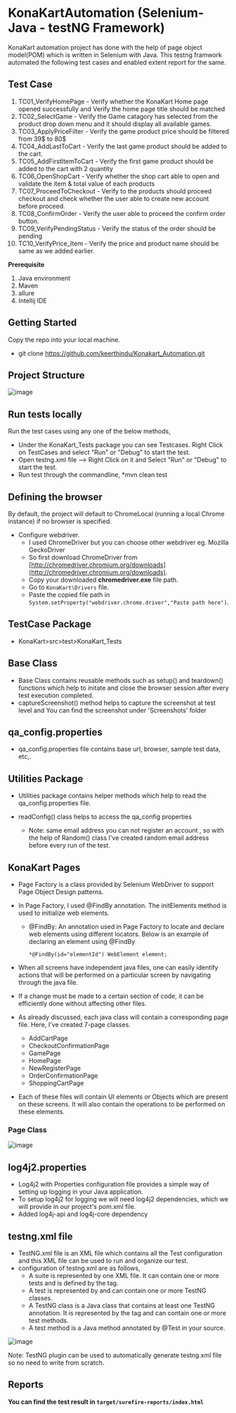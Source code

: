 # KonaKartAutomation (Selenium- Java - testNG Framework) #

KonaKart automation project has done with the help of page object model(POM) which is written in Selenium with Java. This testng framwork automated the following test cases and enabled extent report for the same.

## Test Case ##
1. TC01_VerifyHomePage - Verify whether the KonaKart Home page opened successfully and Verify the home page title should be matched
2. TC02_SelectGame - Verify the Game catagory has selected from the product drop down menu and it should display all available games.
3. TC03_ApplyPriceFilter - Verify the game product price should be filtered from 39$ to 80$
4. TC04_AddLastToCart - Verify the last game product should be added to the cart.
5. TC05_AddFirstItemToCart - Verify the first game product should be added to the cart with 2 quantity
6. TC06_OpenShopCart - Verify whether the shop cart able to open and validate the item & total value of each products
7. TC07_ProceedToCheckout - Verify to the products should proceed checkout and check whether the user able to create new account before proceed.
8. TC08_ConfirmOrder - Verify the user able to proceed the confirm order button.
9. TC09_VerifyPendingStatus - Verify the status of the order should be pending
10. TC10_VerifyPrice_Item - Verify the price and product name should be same as we added earlier.


**Prerequisite**
1. Java environment 
2. Maven 
3. allure
4. Intellij IDE

## Getting Started ##
Copy the repo into your local machine.
  * git clone https://github.com/keerthindu/Konakart_Automation.git
 
 ## Project Structure ##
 
 ![image](https://user-images.githubusercontent.com/85629580/147827112-9d4021d9-9e22-4ee8-83b1-ef258ffb66ea.png)


## Run tests locally ##

 Run the test cases using any one of the below methods,

  * Under the KonaKart_Tests package you can see Testcases. Right Click on TestCases and select "Run" or "Debug" to start the test.
  * Open testng.xml file --> Right Click on it and Select "Run" or "Debug" to start the test.
  * Run test through the commandline,
      *mvn clean test
      
## Defining the browser ##

By default, the project will default to ChromeLocal (running a local Chrome instance) if no browser is specified.
 
 - Configure webdriver.
    - I used ChromeDriver but you can choose other webdriver eg. Mozilla GeckoDriver 
    - So first download ChromeDriver from [http://chromedriver.chromium.org/downloads](http://chromedriver.chromium.org/downloads).
    - Copy your downloaded **chromedriver.exe** file path.
    - Go to `KonaKart\Drivers` file.
    - Paste the copied file path in `System.setProperty("webdriver.chrome.driver","Paste path here")`.

## TestCase Package ##

 * KonaKart>src>test>KonaKart_Tests
 
 ## Base Class ##
 
* Base Class contains reusable methods such as setup() and teardown() functions which help to initate and close the browser session after every test execution completed.
* captureScreenshot() method helps to capture the screenshot at test level and You can find the screenshot under 'Screenshots' folder
 
 ## qa_config.properties ##
 
 * qa_config.properties file contains base url, browser, sample test data, etc,.
 
 
 ## Utilities Package ##
 
  * Utilities package contains helper methods which help to read the qa_config.properties file.
  * readConfig() class helps to access the qa_config properties
 
    - Note: same email address you can not register an account , so with the help of Random() class I've created random email address before every run of the test. 
 
 ## KonaKart Pages ##
   
 * Page Factory is a class provided by Selenium WebDriver to support Page Object Design patterns. 
 * In Page Factory, I used @FindBy annotation. The initElements method is used to initialize web elements.

    * @FindBy: An annotation used in Page Factory to locate and declare web elements using different locators. Below is an example of declaring an element using @FindBy
   
          *@FindBy(id="elementId") WebElement element;
    
 * When all screens have independent java files, one can easily identify actions that will be performed on a particular screen by navigating through the java file.
 * If a change must be made to a certain section of code, it can be efficiently done without affecting other files.
 
 * As already discussed, each java class will contain a corresponding page file. Here, I've created 7-page classes.
      * AddCartPage
      * CheckoutConfirmationPage
      * GamePage
      * HomePage
      * NewRegisterPage
      * OrderConfirmationPage
      * ShoppingCartPage

* Each of these files will contain UI elements or Objects which are present on these screens. It will also contain the operations to be performed on these elements.

 ### Page Class ###
 ![image](https://user-images.githubusercontent.com/85629580/147827900-e94040ae-9314-46f5-96bf-e4c3f1cc92cc.png)

 ## log4j2.properties ##
 
 * Log4j2 with Properties configuration file provides a simple way of setting up logging in your Java application.
 * To setup log4j2 for logging we will need log4j2 dependencies, which we will provide in our project's pom.xml file. 
 * Added log4j-api and log4j-core dependency
 

 ## testng.xml file ##
 
 * TestNG.xml file is an XML file which contains all the Test configuration and this XML file can be used to run and organize our test.
 * configuration of testng.xml are as follows,
     * A suite is represented by one XML file. It can contain one or more tests and is defined by the <suite> tag.
     * A test is represented by <test> and can contain one or more TestNG classes.
     * A TestNG class is a Java class that contains at least one TestNG annotation. It is represented by the <class> tag and can contain one or more test methods.
     * A test method is a Java method annotated by @Test in your source.
 
 ![image](https://user-images.githubusercontent.com/85629580/147827825-7224503d-413c-4331-ab12-a21ba5c4f1a6.png)

 
Note: TestNG plugin can be used to automatically generate testng.xml file so no need to write from scratch.
 
 ## Reports ##
 **You can find the test result in `target/surefire-reports/index.html`**

